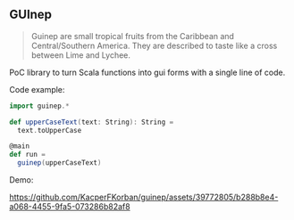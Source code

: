 ## GUInep

> Guinep are small tropical fruits from the Caribbean and Central/Southern America. They are described to taste like a cross between Lime and Lychee. 

PoC library to turn Scala functions into gui forms with a single line of code.

Code example:
```scala
import guinep.*

def upperCaseText(text: String): String =
  text.toUpperCase

@main
def run =
  guinep(upperCaseText)
```

Demo:

https://github.com/KacperFKorban/guinep/assets/39772805/b288b8e4-a068-4455-9fa5-073286b82af8
